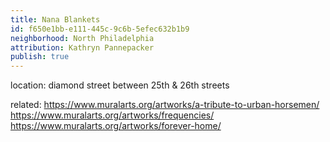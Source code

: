 ```yaml
---
title: Nana Blankets
id: f650e1bb-e111-445c-9c6b-5efec632b1b9
neighborhood: North Philadelphia
attribution: Kathryn Pannepacker
publish: true
---
```


location: diamond street between 25th & 26th streets


            
related: https://www.muralarts.org/artworks/a-tribute-to-urban-horsemen/
https://www.muralarts.org/artworks/frequencies/
https://www.muralarts.org/artworks/forever-home/




            